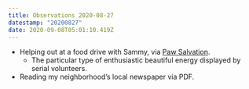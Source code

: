 ```yaml
---
title: Observations 2020-08-27
datestamp: "20200827"
date: 2020-09-08T05:01:10.419Z
---
```

- Helping out at a food drive with Sammy, via [Paw Salvation](https://www.instagram.com/pawsalvation/).
	- The particular type of enthusiastic beautiful energy displayed by serial volunteers.
- Reading my neighborhood’s local newspaper via PDF.